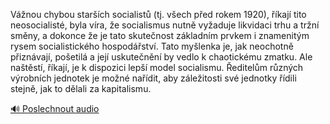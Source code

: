 
Vážnou chybou starších socialistů (tj. všech před rokem 1920), říkají tito neosocialisté, byla víra, že socialismus nutně vyžaduje likvidaci trhu a tržní směny, a dokonce že je tato skutečnost základním prvkem i znamenitým rysem socialistického hospodářství. Tato myšlenka je, jak neochotně přiznávají, pošetilá a její uskutečnění by vedlo k chaotickému zmatku. Ale naštěstí, říkají, je k dispozici lepší model socialismu. Ředitelům různých výrobních jednotek je možné nařídit, aby záležitosti své jednotky řídili stejně, jak to dělali za kapitalismu.

[🔊 Poslechnout audio](/data/7-paragraphs/audio/chapter_142/para_002-Vnou-chybou-starch-socialist-tj-vech-ped.mp3)

